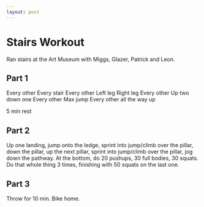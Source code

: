 ```yaml
---
layout: post
---
```


# Stairs Workout

Ran stairs at the Art Museum with Miggs, Glazer, Patrick and Leon.

## Part 1
Every other
Every stair
Every other
Left leg
Right leg
Every other
Up two down one
Every other
Max jump
Every other all the way up

5 min rest

## Part 2
Up one landing, jump onto the ledge, sprint into jump/climb over the pillar, down the pillar, up the next pillar, sprint into jump/climb over the pillar, jog down the pathway. At the bottom, do 20 pushups, 30 full bodies, 30 squats. Do that whole thing 3 times, finishing with 50 squats on the last one.

## Part 3
Throw for 10 min. Bike home. 
